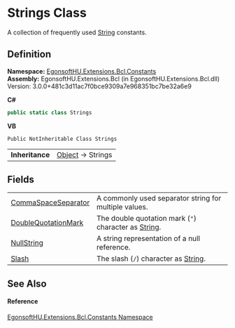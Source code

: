 # Strings Class


A collection of frequently used <a href="https://learn.microsoft.com/dotnet/api/system.string" target="_blank" rel="noopener noreferrer">String</a> constants.



## Definition
**Namespace:** <a href="N_EgonsoftHU_Extensions_Bcl_Constants.md">EgonsoftHU.Extensions.Bcl.Constants</a>  
**Assembly:** EgonsoftHU.Extensions.Bcl (in EgonsoftHU.Extensions.Bcl.dll) Version: 3.0.0+481c3d11ac7f0bce9309a7e968351bc7be32a6e9

**C#**
``` C#
public static class Strings
```
**VB**
``` VB
Public NotInheritable Class Strings
```

<table><tr><td><strong>Inheritance</strong></td><td><a href="https://learn.microsoft.com/dotnet/api/system.object" target="_blank" rel="noopener noreferrer">Object</a>  →  Strings</td></tr>
</table>



## Fields
<table>
<tr>
<td><a href="F_EgonsoftHU_Extensions_Bcl_Constants_Strings_CommaSpaceSeparator.md">CommaSpaceSeparator</a></td>
<td>A commonly used separator string for multiple values.</td></tr>
<tr>
<td><a href="F_EgonsoftHU_Extensions_Bcl_Constants_Strings_DoubleQuotationMark.md">DoubleQuotationMark</a></td>
<td>The double quotation mark (<code>"</code>) character as <a href="https://learn.microsoft.com/dotnet/api/system.string" target="_blank" rel="noopener noreferrer">String</a>.</td></tr>
<tr>
<td><a href="F_EgonsoftHU_Extensions_Bcl_Constants_Strings_NullString.md">NullString</a></td>
<td>A string representation of a null reference.</td></tr>
<tr>
<td><a href="F_EgonsoftHU_Extensions_Bcl_Constants_Strings_Slash.md">Slash</a></td>
<td>The slash (<code>/</code>) character as <a href="https://learn.microsoft.com/dotnet/api/system.string" target="_blank" rel="noopener noreferrer">String</a>.</td></tr>
</table>

## See Also


#### Reference
<a href="N_EgonsoftHU_Extensions_Bcl_Constants.md">EgonsoftHU.Extensions.Bcl.Constants Namespace</a>  
